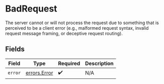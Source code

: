 # BadRequest

The server cannot or will not process the request due to something that is perceived to be a client error (e.g., malformed request syntax, invalid request message framing, or deceptive request routing).


## Fields

| Field                                        | Type                                         | Required                                     | Description                                  |
| -------------------------------------------- | -------------------------------------------- | -------------------------------------------- | -------------------------------------------- |
| `error`                                      | [errors.Error](../../models/errors/error.md) | :heavy_check_mark:                           | N/A                                          |
